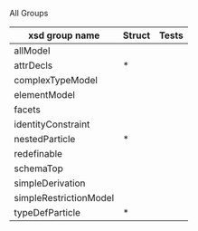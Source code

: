 All Groups

| xsd group name | Struct  | Tests |
| -------------- | ------- | ----- |
|allModel
|attrDecls| * |
|complexTypeModel
|elementModel
|facets
|identityConstraint
|nestedParticle| * |
|redefinable
|schemaTop
|simpleDerivation
|simpleRestrictionModel
|typeDefParticle| * |